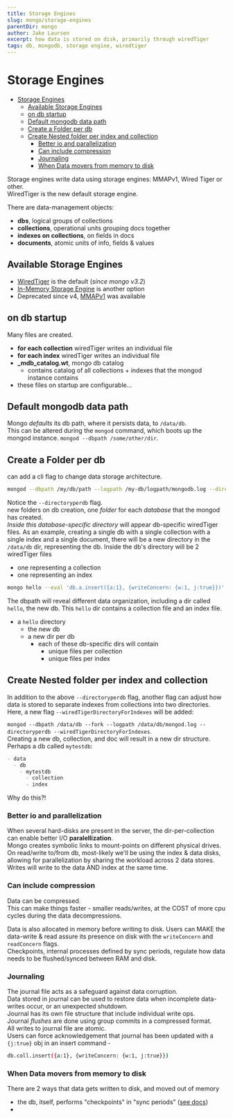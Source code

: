 ```yaml
---
title: Storage Engines
slug: mongo/storage-engines
parentDir: mongo
author: Jake Laursen
excerpt: how data is stored on disk, primarily through wiredTiger
tags: db, mongodb, storage engine, wiredtiger
---
```


# Storage Engines

- [Storage Engines](#storage-engines)
  - [Available Storage Engines](#available-storage-engines)
  - [on db startup](#on-db-startup)
  - [Default mongodb data path](#default-mongodb-data-path)
  - [Create a Folder per db](#create-a-folder-per-db)
  - [Create Nested folder per index and collection](#create-nested-folder-per-index-and-collection)
    - [Better io and parallelization](#better-io-and-parallelization)
    - [Can include compression](#can-include-compression)
    - [Journaling](#journaling)
    - [When Data movers from memory to disk](#when-data-movers-from-memory-to-disk)

Storage engines write data using storage engines: MMAPv1, Wired Tiger or other.  
WiredTiger is the new default storage engine.

There are data-management objects:

- **dbs**, logical groups of collections
- **collections**, operational units grouping docs together
- **indexes on collections**, on fields in docs
- **documents**, atomic units of info, fields & values

## Available Storage Engines

- [WiredTiger](https://docs.mongodb.com/manual/core/wiredtiger/) is the default (_since mongo v3.2_)
- [In-Memory Storage Engine](https://docs.mongodb.com/manual/core/inmemory/) is another option
- Deprecated since v4, [MMAPv1](https://docs.mongodb.com/v4.0/core/mmapv1/) was available

## on db startup

Many files are created.

- **for each collection** wiredTiger writes an individual file
- **for each index** wiredTiger writes an individual file
- **\_mdb_catalog.wt**, mongo db catalog
  - contains catalog of all collections + indexes that the mongod instance contains
- these files on startup are configurable...

## Default mongodb data path

Mongo _defaults_ its db path, where it persists data, to `/data/db`.  
This can be altered during the `mongod` command, which boots up the mongod instance.
`mongod --dbpath /some/other/dir`.

## Create a Folder per db

can add a cli flag to change data storage architecture.

```bash
mongod --dbpath /my/db/path --logpath /my-db/logpath/mongodb.log --directoryperdb
```

Notice the `--directoryperdb` flag.  
new folders on db creation, one _folder_ for each _database_ that the mongod has created.  
_Inside this database-specific directory_ will appear db-specific wiredTiger files. As an example, creating a single db with a single collection with a single index and a single document, there will be a new directory in the `/data/db` dir, representing the db. Inside the db's directory will be 2 wiredTiger files

- one representing a collection
- one representing an index

```bash
mongo hello --eval 'db.a.insert({a:1}, {writeConcern: {w:1, j:true}})'
```

The dbpath will reveal different data organization, including a dir called `hello`, the new db. This `hello` dir contains a collection file and an index file.

- a `hello` directory
  - the new db
  - a new dir per db
    - each of these db-specific dirs will contain
      - unique files per collection
      - unique files per index

## Create Nested folder per index and collection

In addition to the above `--directoryperdb` flag, another flag can adjust how data is stored to separate indexes from collections into two directories. Here, a new flag `--wiredTigerDirectoryForIndexes` will be added:

`mongod --dbpath /data/db --fork --logpath /data/db/mongod.log --directoryperdb --wiredTigerDirectoryForIndexes`.  
Creating a new db, collection, and doc will result in a new dir structure. Perhaps a db called `mytestdb`:

```md
- data
  - db
    - mytestdb
      - collection
      - index
```

Why do this?!

### Better io and parallelization

When several hard-disks are present in the server, the dir-per-collection can enable better I/O **paralellization**.  
Mongo creates symbolic links to mount-points on different physical drives.  
On read/write to/from db, most-likely we'll be using the index & data disks, allowing for parallelization by sharing the workload across 2 data stores.
Writes will write to the data AND index at the same time.

### Can include compression

Data can be compressed.  
This can make things faster - smaller reads/writes, at the COST of more cpu cycles during the data decompressions.

Data is also allocated in memory before writing to disk. Users can MAKE the data-write & read assure its presence on disk with the `writeConcern` and `readConcern` flags.  
Checkpoints, internal processes defined by sync periods, regulate how data needs to be flushed/synced between RAM and disk.

### Journaling

The journal file acts as a safeguard against data corruption.  
Data stored in journal can be used to restore data when incomplete data-writes occur, or an unexpected shutdown.  
Journal has its own file structure that include individual write ops.  
Journal _flushes_ are done using group commits in a compressed format.  
All writes to journal file are atomic.  
Users can force acknowledgement that journal has been updated with a `{j:true}` obj in an insert command -

```bash
db.coll.insert({a:1}, {writeConcern: {w:1, j:true}})
```

### When Data movers from memory to disk

There are 2 ways that data gets written to disk, and moved out of memory

- the db, itself, performs "checkpoints" in "sync periods" ([see docs](https://docs.mongodb.com/manual/core/wiredtiger/#snapshots-and-checkpoints))
-
